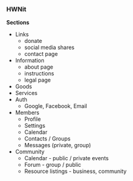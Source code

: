 ### HWNit

**Sections**

  - Links
      - donate
      - social media shares
      - contact page
  - Information
      - about page
      - instructions
      - legal page
  - Goods
  - Services
  - Auth
      - Google, Facebook, Email
  - Members
      - Profile
      - Settings
      - Calendar
      - Contacts / Groups
      - Messages (private, group)
  - Community
      - Calendar - public / private events
      - Forum - group / public
      - Resource listings - business, community